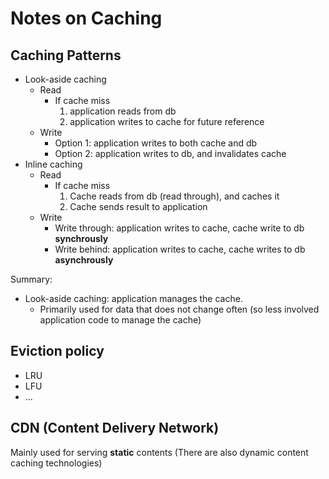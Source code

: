 # Notes on Caching

## Caching Patterns
* Look-aside caching
  * Read
    * If cache miss
      1. application reads from db
      2. application writes to cache for future reference
  * Write
    * Option 1: application writes to both cache and db
    * Option 2: application writes to db, and invalidates cache
* Inline caching
  * Read
    * If cache miss
      1. Cache reads from db (read through), and caches it
      2. Cache sends result to application
  * Write
    * Write through: application writes to cache, cache write to db **synchrously**
    * Write behind: application writes to cache, cache writes to db **asynchrously**

Summary:
* Look-aside caching: application manages the cache.
  * Primarily used for data that does not change often (so less involved application code to manage the cache)


## Eviction policy
* LRU
* LFU
* ...

## CDN (Content Delivery Network)
Mainly used for serving **static** contents (There are also dynamic content caching technologies)